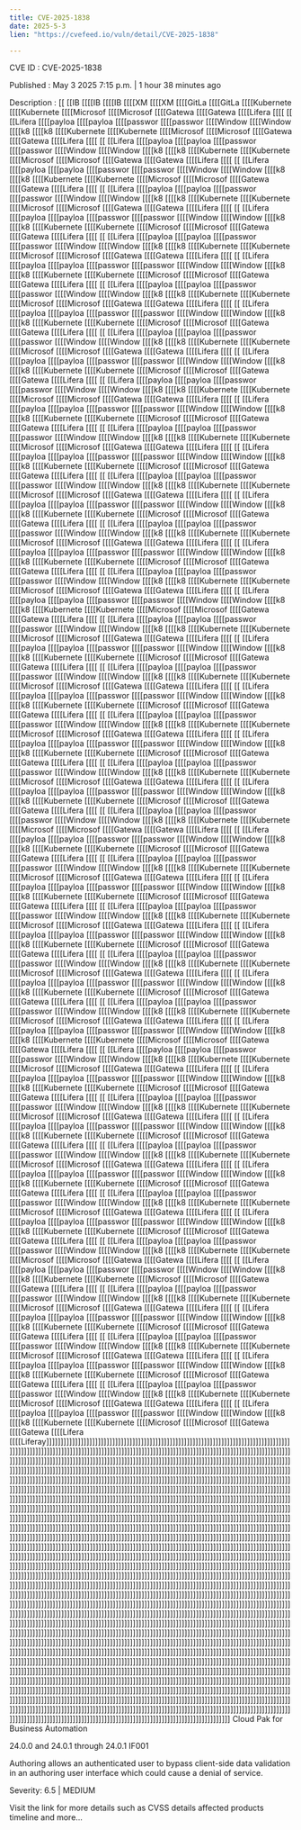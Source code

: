 ```yaml
---
title: CVE-2025-1838
date: 2025-5-3
lien: "https://cvefeed.io/vuln/detail/CVE-2025-1838"

---
```


CVE ID : CVE-2025-1838

Published :  May 3
2025
7:15 p.m. | 1 hour
38 minutes ago

Description :  [[ [[IB [[[[IB [[[[IB [[[[XM [[[[XM [[[[GitLa [[[[GitLa [[[[Kubernete [[[[Kubernete [[[[Microsof [[[[Microsof [[[[Gatewa [[[[Gatewa [[[[Lifera [[[[ [[ [[Lifera [[[[payloa [[[[payloa [[[[passwor [[[[passwor [[[[Window [[[[Window [[[[k8 [[[[k8 [[[[Kubernete [[[[Kubernete [[[[Microsof [[[[Microsof [[[[Gatewa [[[[Gatewa [[[[Lifera [[[[ [[ [[Lifera [[[[payloa [[[[payloa [[[[passwor [[[[passwor [[[[Window [[[[Window [[[[k8 [[[[k8 [[[[Kubernete [[[[Kubernete [[[[Microsof [[[[Microsof [[[[Gatewa [[[[Gatewa [[[[Lifera [[[[ [[ [[Lifera [[[[payloa [[[[payloa [[[[passwor [[[[passwor [[[[Window [[[[Window [[[[k8 [[[[k8 [[[[Kubernete [[[[Kubernete [[[[Microsof [[[[Microsof [[[[Gatewa [[[[Gatewa [[[[Lifera [[[[ [[ [[Lifera [[[[payloa [[[[payloa [[[[passwor [[[[passwor [[[[Window [[[[Window [[[[k8 [[[[k8 [[[[Kubernete [[[[Kubernete [[[[Microsof [[[[Microsof [[[[Gatewa [[[[Gatewa [[[[Lifera [[[[ [[ [[Lifera [[[[payloa [[[[payloa [[[[passwor [[[[passwor [[[[Window [[[[Window [[[[k8 [[[[k8 [[[[Kubernete [[[[Kubernete [[[[Microsof [[[[Microsof [[[[Gatewa [[[[Gatewa [[[[Lifera [[[[ [[ [[Lifera [[[[payloa [[[[payloa [[[[passwor [[[[passwor [[[[Window [[[[Window [[[[k8 [[[[k8 [[[[Kubernete [[[[Kubernete [[[[Microsof [[[[Microsof [[[[Gatewa [[[[Gatewa [[[[Lifera [[[[ [[ [[Lifera [[[[payloa [[[[payloa [[[[passwor [[[[passwor [[[[Window [[[[Window [[[[k8 [[[[k8 [[[[Kubernete [[[[Kubernete [[[[Microsof [[[[Microsof [[[[Gatewa [[[[Gatewa [[[[Lifera [[[[ [[ [[Lifera [[[[payloa [[[[payloa [[[[passwor [[[[passwor [[[[Window [[[[Window [[[[k8 [[[[k8 [[[[Kubernete [[[[Kubernete [[[[Microsof [[[[Microsof [[[[Gatewa [[[[Gatewa [[[[Lifera [[[[ [[ [[Lifera [[[[payloa [[[[payloa [[[[passwor [[[[passwor [[[[Window [[[[Window [[[[k8 [[[[k8 [[[[Kubernete [[[[Kubernete [[[[Microsof [[[[Microsof [[[[Gatewa [[[[Gatewa [[[[Lifera [[[[ [[ [[Lifera [[[[payloa [[[[payloa [[[[passwor [[[[passwor [[[[Window [[[[Window [[[[k8 [[[[k8 [[[[Kubernete [[[[Kubernete [[[[Microsof [[[[Microsof [[[[Gatewa [[[[Gatewa [[[[Lifera [[[[ [[ [[Lifera [[[[payloa [[[[payloa [[[[passwor [[[[passwor [[[[Window [[[[Window [[[[k8 [[[[k8 [[[[Kubernete [[[[Kubernete [[[[Microsof [[[[Microsof [[[[Gatewa [[[[Gatewa [[[[Lifera [[[[ [[ [[Lifera [[[[payloa [[[[payloa [[[[passwor [[[[passwor [[[[Window [[[[Window [[[[k8 [[[[k8 [[[[Kubernete [[[[Kubernete [[[[Microsof [[[[Microsof [[[[Gatewa [[[[Gatewa [[[[Lifera [[[[ [[ [[Lifera [[[[payloa [[[[payloa [[[[passwor [[[[passwor [[[[Window [[[[Window [[[[k8 [[[[k8 [[[[Kubernete [[[[Kubernete [[[[Microsof [[[[Microsof [[[[Gatewa [[[[Gatewa [[[[Lifera [[[[ [[ [[Lifera [[[[payloa [[[[payloa [[[[passwor [[[[passwor [[[[Window [[[[Window [[[[k8 [[[[k8 [[[[Kubernete [[[[Kubernete [[[[Microsof [[[[Microsof [[[[Gatewa [[[[Gatewa [[[[Lifera [[[[ [[ [[Lifera [[[[payloa [[[[payloa [[[[passwor [[[[passwor [[[[Window [[[[Window [[[[k8 [[[[k8 [[[[Kubernete [[[[Kubernete [[[[Microsof [[[[Microsof [[[[Gatewa [[[[Gatewa [[[[Lifera [[[[ [[ [[Lifera [[[[payloa [[[[payloa [[[[passwor [[[[passwor [[[[Window [[[[Window [[[[k8 [[[[k8 [[[[Kubernete [[[[Kubernete [[[[Microsof [[[[Microsof [[[[Gatewa [[[[Gatewa [[[[Lifera [[[[ [[ [[Lifera [[[[payloa [[[[payloa [[[[passwor [[[[passwor [[[[Window [[[[Window [[[[k8 [[[[k8 [[[[Kubernete [[[[Kubernete [[[[Microsof [[[[Microsof [[[[Gatewa [[[[Gatewa [[[[Lifera [[[[ [[ [[Lifera [[[[payloa [[[[payloa [[[[passwor [[[[passwor [[[[Window [[[[Window [[[[k8 [[[[k8 [[[[Kubernete [[[[Kubernete [[[[Microsof [[[[Microsof [[[[Gatewa [[[[Gatewa [[[[Lifera [[[[ [[ [[Lifera [[[[payloa [[[[payloa [[[[passwor [[[[passwor [[[[Window [[[[Window [[[[k8 [[[[k8 [[[[Kubernete [[[[Kubernete [[[[Microsof [[[[Microsof [[[[Gatewa [[[[Gatewa [[[[Lifera [[[[ [[ [[Lifera [[[[payloa [[[[payloa [[[[passwor [[[[passwor [[[[Window [[[[Window [[[[k8 [[[[k8 [[[[Kubernete [[[[Kubernete [[[[Microsof [[[[Microsof [[[[Gatewa [[[[Gatewa [[[[Lifera [[[[ [[ [[Lifera [[[[payloa [[[[payloa [[[[passwor [[[[passwor [[[[Window [[[[Window [[[[k8 [[[[k8 [[[[Kubernete [[[[Kubernete [[[[Microsof [[[[Microsof [[[[Gatewa [[[[Gatewa [[[[Lifera [[[[ [[ [[Lifera [[[[payloa [[[[payloa [[[[passwor [[[[passwor [[[[Window [[[[Window [[[[k8 [[[[k8 [[[[Kubernete [[[[Kubernete [[[[Microsof [[[[Microsof [[[[Gatewa [[[[Gatewa [[[[Lifera [[[[ [[ [[Lifera [[[[payloa [[[[payloa [[[[passwor [[[[passwor [[[[Window [[[[Window [[[[k8 [[[[k8 [[[[Kubernete [[[[Kubernete [[[[Microsof [[[[Microsof [[[[Gatewa [[[[Gatewa [[[[Lifera [[[[ [[ [[Lifera [[[[payloa [[[[payloa [[[[passwor [[[[passwor [[[[Window [[[[Window [[[[k8 [[[[k8 [[[[Kubernete [[[[Kubernete [[[[Microsof [[[[Microsof [[[[Gatewa [[[[Gatewa [[[[Lifera [[[[ [[ [[Lifera [[[[payloa [[[[payloa [[[[passwor [[[[passwor [[[[Window [[[[Window [[[[k8 [[[[k8 [[[[Kubernete [[[[Kubernete [[[[Microsof [[[[Microsof [[[[Gatewa [[[[Gatewa [[[[Lifera [[[[ [[ [[Lifera [[[[payloa [[[[payloa [[[[passwor [[[[passwor [[[[Window [[[[Window [[[[k8 [[[[k8 [[[[Kubernete [[[[Kubernete [[[[Microsof [[[[Microsof [[[[Gatewa [[[[Gatewa [[[[Lifera [[[[ [[ [[Lifera [[[[payloa [[[[payloa [[[[passwor [[[[passwor [[[[Window [[[[Window [[[[k8 [[[[k8 [[[[Kubernete [[[[Kubernete [[[[Microsof [[[[Microsof [[[[Gatewa [[[[Gatewa [[[[Lifera [[[[ [[ [[Lifera [[[[payloa [[[[payloa [[[[passwor [[[[passwor [[[[Window [[[[Window [[[[k8 [[[[k8 [[[[Kubernete [[[[Kubernete [[[[Microsof [[[[Microsof [[[[Gatewa [[[[Gatewa [[[[Lifera [[[[ [[ [[Lifera [[[[payloa [[[[payloa [[[[passwor [[[[passwor [[[[Window [[[[Window [[[[k8 [[[[k8 [[[[Kubernete [[[[Kubernete [[[[Microsof [[[[Microsof [[[[Gatewa [[[[Gatewa [[[[Lifera [[[[ [[ [[Lifera [[[[payloa [[[[payloa [[[[passwor [[[[passwor [[[[Window [[[[Window [[[[k8 [[[[k8 [[[[Kubernete [[[[Kubernete [[[[Microsof [[[[Microsof [[[[Gatewa [[[[Gatewa [[[[Lifera [[[[ [[ [[Lifera [[[[payloa [[[[payloa [[[[passwor [[[[passwor [[[[Window [[[[Window [[[[k8 [[[[k8 [[[[Kubernete [[[[Kubernete [[[[Microsof [[[[Microsof [[[[Gatewa [[[[Gatewa [[[[Lifera [[[[ [[ [[Lifera [[[[payloa [[[[payloa [[[[passwor [[[[passwor [[[[Window [[[[Window [[[[k8 [[[[k8 [[[[Kubernete [[[[Kubernete [[[[Microsof [[[[Microsof [[[[Gatewa [[[[Gatewa [[[[Lifera [[[[ [[ [[Lifera [[[[payloa [[[[payloa [[[[passwor [[[[passwor [[[[Window [[[[Window [[[[k8 [[[[k8 [[[[Kubernete [[[[Kubernete [[[[Microsof [[[[Microsof [[[[Gatewa [[[[Gatewa [[[[Lifera [[[[ [[ [[Lifera [[[[payloa [[[[payloa [[[[passwor [[[[passwor [[[[Window [[[[Window [[[[k8 [[[[k8 [[[[Kubernete [[[[Kubernete [[[[Microsof [[[[Microsof [[[[Gatewa [[[[Gatewa [[[[Lifera [[[[ [[ [[Lifera [[[[payloa [[[[payloa [[[[passwor [[[[passwor [[[[Window [[[[Window [[[[k8 [[[[k8 [[[[Kubernete [[[[Kubernete [[[[Microsof [[[[Microsof [[[[Gatewa [[[[Gatewa [[[[Lifera [[[[ [[ [[Lifera [[[[payloa [[[[payloa [[[[passwor [[[[passwor [[[[Window [[[[Window [[[[k8 [[[[k8 [[[[Kubernete [[[[Kubernete [[[[Microsof [[[[Microsof [[[[Gatewa [[[[Gatewa [[[[Lifera [[[[ [[ [[Lifera [[[[payloa [[[[payloa [[[[passwor [[[[passwor [[[[Window [[[[Window [[[[k8 [[[[k8 [[[[Kubernete [[[[Kubernete [[[[Microsof [[[[Microsof [[[[Gatewa [[[[Gatewa [[[[Lifera [[[[ [[ [[Lifera [[[[payloa [[[[payloa [[[[passwor [[[[passwor [[[[Window [[[[Window [[[[k8 [[[[k8 [[[[Kubernete [[[[Kubernete [[[[Microsof [[[[Microsof [[[[Gatewa [[[[Gatewa [[[[Lifera [[[[ [[ [[Lifera [[[[payloa [[[[payloa [[[[passwor [[[[passwor [[[[Window [[[[Window [[[[k8 [[[[k8 [[[[Kubernete [[[[Kubernete [[[[Microsof [[[[Microsof [[[[Gatewa [[[[Gatewa [[[[Lifera [[[[ [[ [[Lifera [[[[payloa [[[[payloa [[[[passwor [[[[passwor [[[[Window [[[[Window [[[[k8 [[[[k8 [[[[Kubernete [[[[Kubernete [[[[Microsof [[[[Microsof [[[[Gatewa [[[[Gatewa [[[[Lifera [[[[ [[ [[Lifera [[[[payloa [[[[payloa [[[[passwor [[[[passwor [[[[Window [[[[Window [[[[k8 [[[[k8 [[[[Kubernete [[[[Kubernete [[[[Microsof [[[[Microsof [[[[Gatewa [[[[Gatewa [[[[Lifera [[[[ [[ [[Lifera [[[[payloa [[[[payloa [[[[passwor [[[[passwor [[[[Window [[[[Window [[[[k8 [[[[k8 [[[[Kubernete [[[[Kubernete [[[[Microsof [[[[Microsof [[[[Gatewa [[[[Gatewa [[[[Lifera [[[[ [[ [[Lifera [[[[payloa [[[[payloa [[[[passwor [[[[passwor [[[[Window [[[[Window [[[[k8 [[[[k8 [[[[Kubernete [[[[Kubernete [[[[Microsof [[[[Microsof [[[[Gatewa [[[[Gatewa [[[[Lifera [[[[ [[ [[Lifera [[[[payloa [[[[payloa [[[[passwor [[[[passwor [[[[Window [[[[Window [[[[k8 [[[[k8 [[[[Kubernete [[[[Kubernete [[[[Microsof [[[[Microsof [[[[Gatewa [[[[Gatewa [[[[Lifera [[[[ [[ [[Lifera [[[[payloa [[[[payloa [[[[passwor [[[[passwor [[[[Window [[[[Window [[[[k8 [[[[k8 [[[[Kubernete [[[[Kubernete [[[[Microsof [[[[Microsof [[[[Gatewa [[[[Gatewa [[[[Lifera [[[[ [[ [[Lifera [[[[payloa [[[[payloa [[[[passwor [[[[passwor [[[[Window [[[[Window [[[[k8 [[[[k8 [[[[Kubernete [[[[Kubernete [[[[Microsof [[[[Microsof [[[[Gatewa [[[[Gatewa [[[[Lifera [[[[ [[ [[Lifera [[[[payloa [[[[payloa [[[[passwor [[[[passwor [[[[Window [[[[Window [[[[k8 [[[[k8 [[[[Kubernete [[[[Kubernete [[[[Microsof [[[[Microsof [[[[Gatewa [[[[Gatewa [[[[Lifera [[[[ [[ [[Lifera [[[[payloa [[[[payloa [[[[passwor [[[[passwor [[[[Window [[[[Window [[[[k8 [[[[k8 [[[[Kubernete [[[[Kubernete [[[[Microsof [[[[Microsof [[[[Gatewa [[[[Gatewa [[[[Lifera [[[[ [[ [[Lifera [[[[payloa [[[[payloa [[[[passwor [[[[passwor [[[[Window [[[[Window [[[[k8 [[[[k8 [[[[Kubernete [[[[Kubernete [[[[Microsof [[[[Microsof [[[[Gatewa [[[[Gatewa [[[[Lifera [[[[ [[ [[Lifera [[[[payloa [[[[payloa [[[[passwor [[[[passwor [[[[Window [[[[Window [[[[k8 [[[[k8 [[[[Kubernete [[[[Kubernete [[[[Microsof [[[[Microsof [[[[Gatewa [[[[Gatewa [[[[Lifera [[[[ [[ [[Lifera [[[[payloa [[[[payloa [[[[passwor [[[[passwor [[[[Window [[[[Window [[[[k8 [[[[k8 [[[[Kubernete [[[[Kubernete [[[[Microsof [[[[Microsof [[[[Gatewa [[[[Gatewa [[[[Lifera [[[[ [[ [[Lifera [[[[payloa [[[[payloa [[[[passwor [[[[passwor [[[[Window [[[[Window [[[[k8 [[[[k8 [[[[Kubernete [[[[Kubernete [[[[Microsof [[[[Microsof [[[[Gatewa [[[[Gatewa [[[[Lifera [[[[ [[ [[Lifera [[[[payloa [[[[payloa [[[[passwor [[[[passwor [[[[Window [[[[Window [[[[k8 [[[[k8 [[[[Kubernete [[[[Kubernete [[[[Microsof [[[[Microsof [[[[Gatewa [[[[Gatewa [[[[Lifera [[[[ [[ [[Lifera [[[[payloa [[[[payloa [[[[passwor [[[[passwor [[[[Window [[[[Window [[[[k8 [[[[k8 [[[[Kubernete [[[[Kubernete [[[[Microsof [[[[Microsof [[[[Gatewa [[[[Gatewa [[[[Lifera [[[[ [[ [[Lifera [[[[payloa [[[[payloa [[[[passwor [[[[passwor [[[[Window [[[[Window [[[[k8 [[[[k8 [[[[Kubernete [[[[Kubernete [[[[Microsof [[[[Microsof [[[[Gatewa [[[[Gatewa [[[[Lifera [[[[Liferay]]]]]]]]]]]]]]]]]]]]]]]]]]]]]]]]]]]]]]]]]]]]]]]]]]]]]]]]]]]]]]]]]]]]]]]]]]]]]]]]]]]]]]]]]]]]]]]]]]]]]]]]]]]]]]]]]]]]]]]]]]]]]]]]]]]]]]]]]]]]]]]]]]]]]]]]]]]]]]]]]]]]]]]]]]]]]]]]]]]]]]]]]]]]]]]]]]]]]]]]]]]]]]]]]]]]]]]]]]]]]]]]]]]]]]]]]]]]]]]]]]]]]]]]]]]]]]]]]]]]]]]]]]]]]]]]]]]]]]]]]]]]]]]]]]]]]]]]]]]]]]]]]]]]]]]]]]]]]]]]]]]]]]]]]]]]]]]]]]]]]]]]]]]]]]]]]]]]]]]]]]]]]]]]]]]]]]]]]]]]]]]]]]]]]]]]]]]]]]]]]]]]]]]]]]]]]]]]]]]]]]]]]]]]]]]]]]]]]]]]]]]]]]]]]]]]]]]]]]]]]]]]]]]]]]]]]]]]]]]]]]]]]]]]]]]]]]]]]]]]]]]]]]]]]]]]]]]]]]]]]]]]]]]]]]]]]]]]]]]]]]]]]]]]]]]]]]]]]]]]]]]]]]]]]]]]]]]]]]]]]]]]]]]]]]]]]]]]]]]]]]]]]]]]]]]]]]]]]]]]]]]]]]]]]]]]]]]]]]]]]]]]]]]]]]]]]]]]]]]]]]]]]]]]]]]]]]]]]]]]]]]]]]]]]]]]]]]]]]]]]]]]]]]]]]]]]]]]]]]]]]]]]]]]]]]]]]]]]]]]]]]]]]]]]]]]]]]]]]]]]]]]]]]]]]]]]]]]]]]]]]]]]]]]]]]]]]]]]]]]]]]]]]]]]]]]]]]]]]]]]]]]]]]]]]]]]]]]]]]]]]]]]]]]]]]]]]]]]]]]]]]]]]]]]]]]]]]]]]]]]]]]]]]]]]]]]]]]]]]]]]]]]]]]]]]]]]]]]]]]]]]]]]]]]]]]]]]]]]]]]]]]]]]]]]]]]]]]]]]]]]]]]]]]]]]]]]]]]]]]]]]]]]]]]]]]]]]]]]]]]]]]]]]]]]]]]]]]]]]]]]]]]]]]]]]]]]]]]]]]]]]]]]]]]]]]]]]]]]]]]]]]]]]]]]]]]]]]]]]]]]]]]]]]]]]]]]]]]]]]]]]]]]]]]]]]]]]]]]]]]]]]]]]]]]]]]]]]]]]]]]]]]]]]]]]]]]]]]]]]]]]]]]]]]]]]]]]]]]]]]]]]]]]]]]]]]]]]]]]]]]]]]]]]]]]]]]]]]]]]]]]]]]]]]]]]]]]]]]]]]]]]]]]]]]]]]]]]]]]]]]]]]]]]]]]]]]]]]]]]]]]]]]]]]]]]]]]]]]]]]]]]]]]]]]]]]]]]]]]]]]]]]]]]]]]]]]]]]]]]]]]]]]]]]]]]]]]]]]]]]]]]]]]]]]]]]]]]]]]]]]]]]]]]]]]]]]]]]]]]]]]]]]]]]]]]]]]]]]]]]]]]]]]]]]]]]]]]]]]]]]]]]]]]]]]]]]]]]]]]]]]]]]]]]]]]]]]]]]]]]]]]]]]]]]]]]]]]]]]]]]]]]]]]]]]]]]]]]]]]]]]]]]]]]]]]]]]]]]]]]]]]]]]]]]]]]]]]]]]]]]]]]]]]]]]]]]]]]]]]]]]]]]]]]]]]]]]]]]]]]]]]]]]]]]]]]]]]]]]]]]]]]]]]]]]]]]]]]]]]]]]]]]]]]]]]]]]]]]]]]]]]]]]]]]]]]]]]]]]]]]]]]]]]]]]]]]]]]]]]]]]]]]]]]]]]]]]]]]]]]]]]]]]]]]]]]]]]]]]]]]]]]]]]]]]]]]]]]]]]]]]]]]]]]]]]]]]]]]]]]]]]]]]]]]]]]]]]]]]]]]]]]]]]]]]]]]]]]]]]]]]]]]]]]]]]]]]]]]]]]]]]]]]]]]]]]]]]]]]]]]]]]]]]]]]]]]]]]]]]]]]]]]]]]]]]]]]]]]]]]]]]]]]]]]]]]]]]]]]]]]]]]]]]]]]]]]]]]]]]]]]]]]]]]]]]]]]]]]]]]]]]]]]]]]]]]]]]]]]]]]]]]]]]]]]]]]]]]]]]]]]]]]]]]]]]]]]]]]]]]]]]]]]]]]]]]]]]]]]]]]]]]]]]]]]]]]]]]]]]]]]]]]]]]]]]]]]]]]]]]]]]]]]]]]]]]]]]]]]]]]]]]]]]]]]]]]]]]]]]]]]]]]]]]]]]]]]]]]]]]]]]]]]]]]]]]]]]]]]]]]]]]]]]]]]]]]]]]]]]]]]]]]]]]]]]]]]]]]]]]]]]]]]]]]]]]]]]]]]]]]]]]]]]]]]]]]]]]]]]]]]]]]]]]]]]]]]]]]]]]]]]]]]]]]]]]]]]]]]]]]]]]]]]]]]]]]]]]]]]]]]]]]]]]]]]]]]]]]]]]]]]]]]]]]]]]]]]]]]]]]]]]]]]]]]]]]]]]]]]]]]]]]]]]]]]]]]]]]]]]]]]]]]]]]]]]]]]]]]]]]]]]]]]]]]]]]]]]]]]]]]]]]]]]]]]]]]]]]]]]]]]]]]]]]]]]]]]]]]]]]]]]]]]]]]]]]]]]]]]]]]]]]]]]]]]]]]]]]]]]]]]]]]]]]]]]]]]]]]]]]]]]]]]]]]]]]]]]]]]]]]]]]]]]]]]]]]]]]]]]]]]]]]]]]]]]]]]]]]]]]]]]]]]]]]]]]]]]]]]]]]]]]]]]]]]]]]]]]]]]]]]]]]]]]]]]]]]]]]]]]]]]]]]]]]]]]]]]]]]]]]]]]]]]]]]]]]]]]]]]]]]]]]]]]]]]]]]]]]]]]]]]]]]]]]]]]]]]]]]]]]]]]]]]]]]]]]]]]]]]]]]]]]]]]]]]]]]]]]]]]]]]]]]]]]]]]]]]]]]]]]]]]]]]]]]]]]]]]]]]]]]]]]]]]]]]]]]]]]]]]]]]]]]]]]]]]]]]]]]]]]]]]]]]]]]]]]]]]]]]]]]]]]]]]]]]]]]]]]]]]]]]]]]]]]]]]]]]]]]]]]]]] Cloud Pak for Business Automation

 24.0.0 and 24.0.1 through 24.0.1 IF001 

Authoring allows an authenticated user to bypass client-side data validation in an authoring user interface which could cause a denial of service.

Severity: 6.5 | MEDIUM

Visit the link for more details
such as CVSS details
affected products
timeline
and more...
